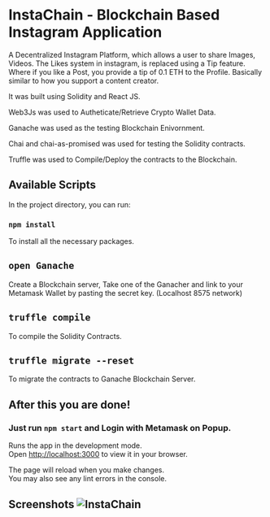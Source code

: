 # InstaChain - Blockchain Based Instagram Application

A Decentralized Instagram Platform, which allows a user to share Images, Videos.
The Likes system in instagram, is replaced using a Tip feature. Where if you like a Post, you provide a tip of 0.1 ETH to the Profile.
Basically similar to how you support a content creator.

It was built using Solidity and React JS. <br>

Web3Js was used to Autheticate/Retrieve Crypto Wallet Data.<br>

Ganache was used as the testing Blockchain Enivornment.<br>

Chai and chai-as-promised was used for testing the Solidity contracts.

Truffle was used to Compile/Deploy the contracts to the Blockchain.

## Available Scripts

In the project directory, you can run:

### `npm install`

To install all the necessary packages.

## `open Ganache`
Create a Blockchain server,
Take one of the Ganacher and link to your Metamask Wallet by pasting the secret key. (Localhost 8575 network)

## `truffle compile`
To compile the Solidity Contracts.

## `truffle migrate --reset`
To migrate the contracts to Ganache Blockchain Server.

## After this you are done!

### Just run `npm start` and Login with Metamask on Popup.

Runs the app in the development mode.\
Open [http://localhost:3000](http://localhost:3000) to view it in your browser.

The page will reload when you make changes.\
You may also see any lint errors in the console.

## Screenshots ![InstaChain](https://user-images.githubusercontent.com/57758789/168140247-c547831a-6857-4303-a21b-af6b61ccd5ff.png)



